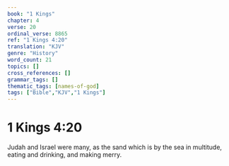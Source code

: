 ```yaml
---
book: "1 Kings"
chapter: 4
verse: 20
ordinal_verse: 8865
ref: "1 Kings 4:20"
translation: "KJV"
genre: "History"
word_count: 21
topics: []
cross_references: []
grammar_tags: []
thematic_tags: [names-of-god]
tags: ["Bible","KJV","1 Kings"]
---
```


# 1 Kings 4:20

Judah and Israel were many, as the sand which is by the sea in multitude, eating and drinking, and making merry.
